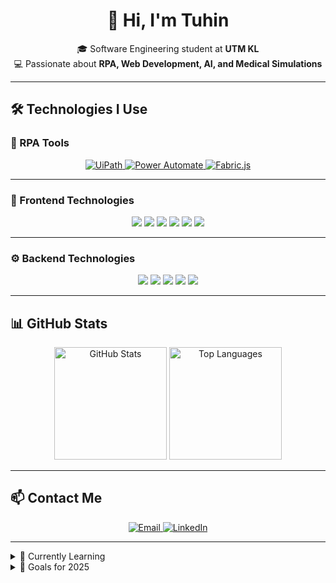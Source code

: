 <h1 align="center">👋 Hi, I'm Tuhin</h1>

<p align="center">
🎓 Software Engineering student at <strong>UTM KL</strong>  
<br>
💻 Passionate about <strong>RPA, Web Development, AI, and Medical Simulations</strong>
</p>

---

## 🛠️ Technologies I Use

### 🧠 RPA Tools
<p align="center">
  <a href="https://www.uipath.com/" target="_blank">
    <img src="https://img.shields.io/badge/UiPath-FF6C37?style=flat-square&logo=uipath&logoColor=white" alt="UiPath"/>
  </a>
  <a href="https://powerautomate.microsoft.com/" target="_blank">
    <img src="https://img.shields.io/badge/Power%20Automate-0066CC?style=flat-square&logo=microsoft-power-automate&logoColor=white" alt="Power Automate"/>
  </a>
  <a href="http://fabricjs.com/" target="_blank">
    <img src="https://img.shields.io/badge/Fabric.js-303030?style=flat-square&logo=javascript&logoColor=yellow" alt="Fabric.js"/>
  </a>
</p>

---

### 🎨 Frontend Technologies
<p align="center">
  <img src="https://img.shields.io/badge/HTML5-E34F26?style=flat-square&logo=html5&logoColor=white"/>
  <img src="https://img.shields.io/badge/CSS3-1572B6?style=flat-square&logo=css3&logoColor=white"/>
  <img src="https://img.shields.io/badge/JavaScript-F7DF1E?style=flat-square&logo=javascript&logoColor=black"/>
  <img src="https://img.shields.io/badge/React-20232A?style=flat-square&logo=react&logoColor=61DAFB"/>
  <img src="https://img.shields.io/badge/Tailwind_CSS-38B2AC?style=flat-square&logo=tailwind-css&logoColor=white"/>
  <img src="https://img.shields.io/badge/TypeScript-3178C6?style=flat-square&logo=typescript&logoColor=white"/>
</p>

---

### ⚙️ Backend Technologies
<p align="center">
  <img src="https://img.shields.io/badge/Node.js-339933?style=flat-square&logo=nodedotjs&logoColor=white"/>
  <img src="https://img.shields.io/badge/Express.js-000000?style=flat-square&logo=express&logoColor=white"/>
  <img src="https://img.shields.io/badge/MongoDB-47A248?style=flat-square&logo=mongodb&logoColor=white"/>
  <img src="https://img.shields.io/badge/Python-3776AB?style=flat-square&logo=python&logoColor=white"/>
  <img src="https://img.shields.io/badge/Java-007396?style=flat-square&logo=java&logoColor=white"/>
</p>

---

## 📊 GitHub Stats

<p align="center">
  <img src="https://github-readme-stats.vercel.app/api?username=smtuhin01&show_icons=true&theme=radical" alt="GitHub Stats" height="180"/>
  <img src="https://github-readme-stats.vercel.app/api/top-langs/?username=smtuhin01&layout=compact&theme=radical" alt="Top Languages" height="180"/>
</p>

---

## 📫 Contact Me

<p align="center">
  <a href="mailto:smtuhin957@gmail.com" target="_blank">
    <img src="https://img.shields.io/badge/Gmail-D14836?style=flat-square&logo=gmail&logoColor=white" alt="Email"/>
  </a>
  <a href="https://www.linkedin.com/in/s-m-tuhin-255980210/" target="_blank">
    <img src="https://img.shields.io/badge/LinkedIn-0077B5?style=flat-square&logo=linkedin&logoColor=white" alt="LinkedIn"/>
  </a>
</p>

---

<details>
<summary>🌱 Currently Learning</summary>
<ul>
  <li>🧠 Deep Learning & AI Integrations</li>
  <li>🤖 Advanced RPA (UiPath Orchestrator)</li>
  <li>📲 Flutter & Mobile App Development</li>
</ul>
</details>

<details>
<summary>🎯 Goals for 2025</summary>
<ul>
  <li>✅ Publish my MRI Simulator</li>
  <li>📢 Speak at a student tech meetup</li>
  <li>💼 Land a tech internship in AI or RPA</li>
</ul>
</details>
